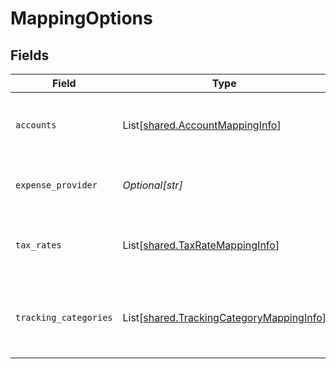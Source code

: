 # MappingOptions


## Fields

| Field                                                                                          | Type                                                                                           | Required                                                                                       | Description                                                                                    | Example                                                                                        |
| ---------------------------------------------------------------------------------------------- | ---------------------------------------------------------------------------------------------- | ---------------------------------------------------------------------------------------------- | ---------------------------------------------------------------------------------------------- | ---------------------------------------------------------------------------------------------- |
| `accounts`                                                                                     | List[[shared.AccountMappingInfo](../../models/shared/accountmappinginfo.md)]                   | :heavy_minus_sign:                                                                             | Array of available accounts for mapping.                                                       |                                                                                                |
| `expense_provider`                                                                             | *Optional[str]*                                                                                | :heavy_minus_sign:                                                                             | Name of the expense integration.                                                               | Partner Expense                                                                                |
| `tax_rates`                                                                                    | List[[shared.TaxRateMappingInfo](../../models/shared/taxratemappinginfo.md)]                   | :heavy_minus_sign:                                                                             | Array of available tax rates for mapping.                                                      |                                                                                                |
| `tracking_categories`                                                                          | List[[shared.TrackingCategoryMappingInfo](../../models/shared/trackingcategorymappinginfo.md)] | :heavy_minus_sign:                                                                             | Array of available tracking categories for mapping.                                            |                                                                                                |